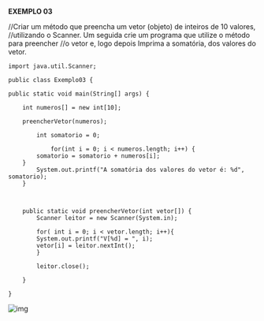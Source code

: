 **EXEMPLO 03**

//Criar um método que preencha um vetor (objeto) de inteiros de 10 valores,
//utilizando o Scanner. Um seguida crie um programa que utilize o método para preencher 
//o vetor e, logo depois Imprima a somatória, dos valores do vetor. 



	import java.util.Scanner;
	
	public class Exemplo03 {
	
	public static void main(String[] args) {
	
		int numeros[] = new int[10];
		
		preencherVetor(numeros);
		
			int somatorio = 0;
			
				for(int i = 0; i < numeros.length; i++) {
			somatorio = somatorio + numeros[i];
		}
			System.out.printf("A somatória dos valores do vetor é: %d", somatorio);
		}
	
	
		
		public static void preencherVetor(int vetor[]) {
			Scanner leitor = new Scanner(System.in);
			
			for( int i = 0; i < vetor.length; i++){
			System.out.printf("V[%d] = ", i);
			vetor[i] = leitor.nextInt();
			}
			
			leitor.close();
		
		}
		
	}
	






 ![img](file:///C:\Users\Agara\AppData\Local\Temp\msohtmlclip1\01\clip_image002.png)